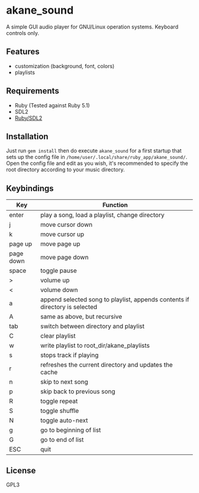 akane_sound
===============
A simple GUI audio player for GNU/Linux operation systems. Keyboard controls only.

Features
--------
- customization (background, font, colors)
- playlists

Requirements
------------
- Ruby (Tested against Ruby 5.1)
- SDL2
- [Ruby/SDL2](https://github.com/ohai/ruby-sdl2)

Installation
------------
Just run `gem install` then do execute `akane_sound` for a first startup that sets up the config file in `/home/user/.local/share/ruby_app/akane_sound/`. Open the config file and edit as you wish, it's recommended to specify the root directory according to your music directory.

Keybindings
-----------
| Key | Function |
| --- | --- |
| enter | play a song, load a playlist, change directory |
| j | move cursor down |
| k | move cursor up |
| page up | move page up |
| page down | move page down |
| space | toggle pause |
| > | volume up |
| < | volume down |
| a | append selected song to playlist, appends contents if directory is selected |
| A | same as above, but recursive |
| tab | switch between directory and playlist |
| C | clear playlist |
| w | write playlist to root_dir/akane_playlists |
| s | stops track if playing |
| r | refreshes the current directory and updates the cache |
| n | skip to next song |
| p | skip back to previous song |
| R | toggle repeat |
| S | toggle shuffle |
| N | toggle auto-next |
| g | go to beginning of list |
| G | go to end of list |
| ESC | quit |





License
-------
GPL3
